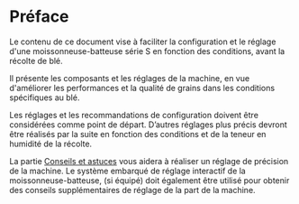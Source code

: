 # Préface

Le contenu de ce document vise à faciliter la configuration et le 
réglage d'une moissonneuse-batteuse série S en fonction des 
conditions, avant la récolte de blé.

Il présente les composants et les réglages de la machine, en vue 
d'améliorer les performances et la qualité de grains dans les 
conditions spécifiques au blé.

Les réglages et les recommandations de configuration doivent être 
considérées comme point de départ. D’autres réglages plus précis 
devront être réalisés par la suite en fonction des conditions et de la 
teneur en humidité de la récolte.

La partie [Conseils et astuces](#conseils-et-astuces) vous aidera à réaliser un réglage de 
précision de la machine. Le système embarqué de réglage interactif 
de la moissonneuse-batteuse, (si équipé) doit également être utilisé
pour obtenir des conseils supplémentaires de réglage de la part de la 
machine.
